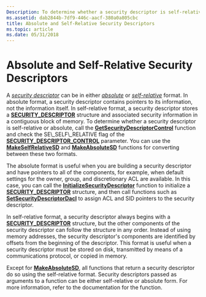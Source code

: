 ```yaml
---
Description: To determine whether a security descriptor is self-relative or absolute, call the GetSecurityDescriptorControl function and check the SE\_SELF\_RELATIVE flag of the SECURITY\_DESCRIPTOR\_CONTROL parameter.
ms.assetid: dab2844b-7df9-446c-aacf-380a0a805cbc
title: Absolute and Self-Relative Security Descriptors
ms.topic: article
ms.date: 05/31/2018
---
```


# Absolute and Self-Relative Security Descriptors

A [*security descriptor*](https://docs.microsoft.com/windows/desktop/SecGloss/s-gly) can be in either [*absolute*](https://docs.microsoft.com/windows/desktop/SecGloss/a-gly) or [*self-relative*](https://docs.microsoft.com/windows/desktop/SecGloss/s-gly) format. In absolute format, a security descriptor contains pointers to its information, not the information itself. In self-relative format, a security descriptor stores a [**SECURITY\_DESCRIPTOR**](/windows/desktop/api/Winnt/ns-winnt-security_descriptor) structure and associated security information in a contiguous block of memory. To determine whether a security descriptor is self-relative or absolute, call the [**GetSecurityDescriptorControl**](https://msdn.microsoft.com/library/Aa446647(v=VS.85).aspx) function and check the SE\_SELF\_RELATIVE flag of the [**SECURITY\_DESCRIPTOR\_CONTROL**](security-descriptor-control.md) parameter. You can use the [**MakeSelfRelativeSD**](https://msdn.microsoft.com/library/Aa379265(v=VS.85).aspx) and [**MakeAbsoluteSD**](https://msdn.microsoft.com/library/Aa379264(v=VS.85).aspx) functions for converting between these two formats.

The absolute format is useful when you are building a security descriptor and have pointers to all of the components, for example, when default settings for the owner, group, and discretionary ACL are available. In this case, you can call the [**InitializeSecurityDescriptor**](https://msdn.microsoft.com/library/Aa378863(v=VS.85).aspx) function to initialize a [**SECURITY\_DESCRIPTOR**](/windows/desktop/api/Winnt/ns-winnt-security_descriptor) structure, and then call functions such as [**SetSecurityDescriptorDacl**](https://msdn.microsoft.com/library/Aa379583(v=VS.85).aspx) to assign ACL and SID pointers to the security descriptor.

In self-relative format, a security descriptor always begins with a [**SECURITY\_DESCRIPTOR**](/windows/desktop/api/Winnt/ns-winnt-security_descriptor) structure, but the other components of the security descriptor can follow the structure in any order. Instead of using memory addresses, the security descriptor's components are identified by offsets from the beginning of the descriptor. This format is useful when a security descriptor must be stored on disk, transmitted by means of a communications protocol, or copied in memory.

Except for [**MakeAbsoluteSD**](https://msdn.microsoft.com/library/Aa379264(v=VS.85).aspx), all functions that return a security descriptor do so using the self-relative format. Security descriptors passed as arguments to a function can be either self-relative or absolute form. For more information, refer to the documentation for the function.

 

 



